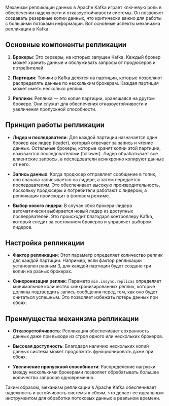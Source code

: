 Механизм репликации данных в Apache Kafka играет ключевую роль в обеспечении надежности и отказоустойчивости системы. Он позволяет создавать резервные копии данных, что критически важно для работы с большими потоками информации. Вот основные аспекты механизма репликации в Kafka:

## Основные компоненты репликации

1. **Брокеры**: Это серверы, на которых запущен Kafka. Каждый брокер может хранить данные и обслуживать запросы от продюсеров и потребителей.

2. **Партиции**: Топики в Kafka делятся на партиции, которые позволяют распределять данные по нескольким брокерам. Каждая партиция может иметь несколько реплик.

3. **Реплики**: Реплика — это копия партиции, хранящаяся на другом брокере. Они служат для обеспечения отказоустойчивости и увеличения пропускной способности.

## Принцип работы репликации

- **Лидер и последователи**: Для каждой партиции назначается один брокер как лидер (leader), который отвечает за запись и чтение данных. Остальные брокеры, которые хранят копии этой партиции, называются последователями (follower). Лидер обрабатывает все клиентские запросы, а последователи асинхронно копируют данные от него.

- **Запись данных**: Когда продюсер отправляет сообщение в топик, оно сначала записывается на лидере, а затем передается последователям. Это обеспечивает высокую производительность, поскольку продюсеры и потребители работают с лидером, а репликация происходит в фоновом режиме.

- **Выбор нового лидера**: В случае сбоя брокера-лидера автоматически выбирается новый лидер из доступных последователей. Это происходит благодаря контроллеру Kafka, который следит за состоянием брокеров и управляет выбором лидеров.

## Настройка репликации

- **Фактор репликации**: Этот параметр определяет количество реплик для каждой партиции. Например, если фактор репликации установлен равным 3, для каждой партиции будет создано три копии на разных брокерах.

- **Синхронизация реплик**: Параметр `min.insync.replicas` определяет минимальное количество синхронизированных реплик, которые должны подтвердить запись сообщения перед тем, как оно будет считаться успешным. Это позволяет избежать потерь данных при сбоях.

## Преимущества механизма репликации

- **Отказоустойчивость**: Репликация обеспечивает сохранность данных даже при выходе из строя одного или нескольких брокеров.

- **Высокая доступность**: Благодаря наличию нескольких копий данных система может продолжать функционировать даже при сбоях.

- **Увеличение пропускной способности**: Распределение нагрузки между несколькими брокерами позволяет обрабатывать большее количество запросов одновременно.

Таким образом, механизм репликации в Apache Kafka обеспечивает надежность и устойчивость системы к сбоям, что делает ее идеальным инструментом для обработки потоковых данных в реальном времени.

